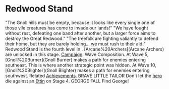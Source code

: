 # Redwood Stand

 "The Gnoll hills must be empty, because it looks like every single one of those vile creatures has come to invade our lands!"
 "We have fought without rest, defeating one band after another, but a larger force aims to destroy the Great Redwood."
 "The treefolk are fighting valiantly to defend their home, but they are barely holding... we must rush to their aid!"
Redwood Stand is the fourth level in . [Arcane%20Archers](Arcane Archers) are unlocked in this stage.
[Campaign](Campaign).
Wave Composition.
At Wave 5, [Gnoll%20Burner](Gnoll Burner) makes a path for enemies entering southeast. This is where another strategic point was hidden.
At Wave 10, [Gnoll%20Blighter](Gnoll Blighter) makes a path for enemies entering southwest.
Related [Achievements](Achievements).
 BRAVE LITTLE TAILOR Don't let the [hero](hero) die against an [Ettin](Ettin) on Stage 4.
 GEORGE FALL Find George!